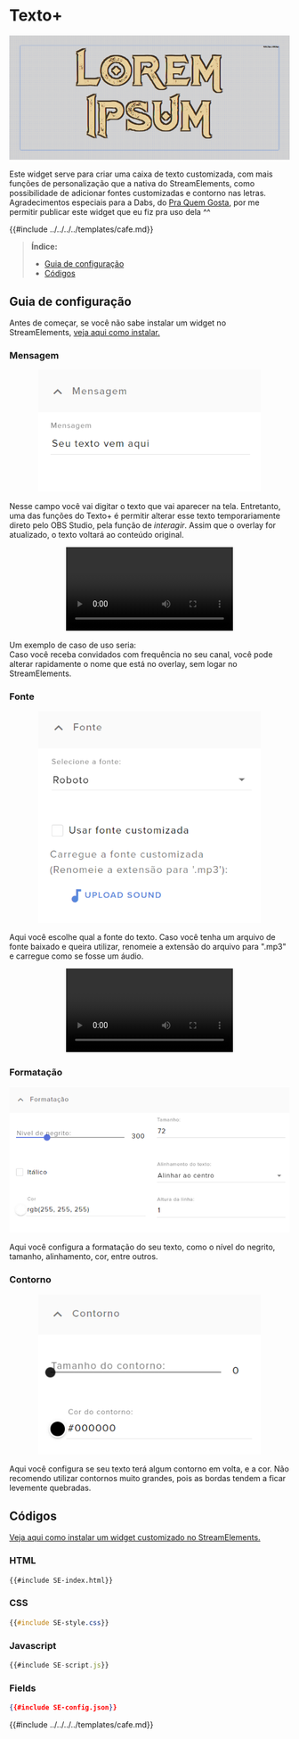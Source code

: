 # Texto+

![Prévia do widget](preview.png)

Este widget serve para criar uma caixa de texto customizada, com mais funções de personalização que a nativa do StreamElements, como possibilidade de adicionar fontes customizadas e contorno nas letras.  
Agradecimentos especiais para a Dabs, do [Pra Quem Gosta](https://www.youtube.com/c/PraQuemGosta), por me permitir publicar este widget que eu fiz pra uso dela ^^  

{{#include ../../../../templates/cafe.md}}




> **Índice:**  
> - [Guia de configuração](#guia-de-configuração)
> - [Códigos](#códigos)




## Guia de configuração

Antes de começar, se você não sabe instalar um widget no StreamElements, [veja aqui como instalar.](../instrucoes/main.md)




### Mensagem

<p align="center"><img src="./guia1.png" width="400px"></p>

Nesse campo você vai digitar o texto que vai aparecer na tela. Entretanto, uma das funções do Texto+ é permitir alterar esse texto temporariamente direto pelo OBS Studio, pela função de _interagir_. Assim que o overlay for atualizado, o texto voltará ao conteúdo original.

<p align="center"><video src="./guia2.webm" controls></video></p> 

Um exemplo de caso de uso seria:  
Caso você receba convidados com frequência no seu canal, você pode alterar rapidamente o nome que está no overlay, sem logar no StreamElements. 




### Fonte

<p align="center"><img src="./guia3.png" width="400px"></p>

Aqui você escolhe qual a fonte do texto. Caso você tenha um arquivo de fonte baixado e queira utilizar, renomeie a extensão do arquivo para ".mp3" e carregue como se fosse um áudio.

<p align="center"><video src="./guia4.webm" controls></video></p>




### Formatação

<p align="center"><img src="./guia5.png" width="600px"></p>

Aqui você configura a formatação do seu texto, como o nível do negrito, tamanho, alinhamento, cor, entre outros.




### Contorno

<p align="center"><img src="./guia6.png" width="400px"></p>

Aqui você configura se seu texto terá algum contorno em volta, e a cor. Não recomendo utilizar contornos muito grandes, pois as bordas tendem a ficar levemente quebradas.




## Códigos

[Veja aqui como instalar um widget customizado no StreamElements.](../instrucoes/main.md)

### HTML
```html
{{#include SE-index.html}}
```

### CSS
```css
{{#include SE-style.css}}
```

### Javascript
```javascript
{{#include SE-script.js}}
```

### Fields
```json
{{#include SE-config.json}}
```

{{#include ../../../../templates/cafe.md}}